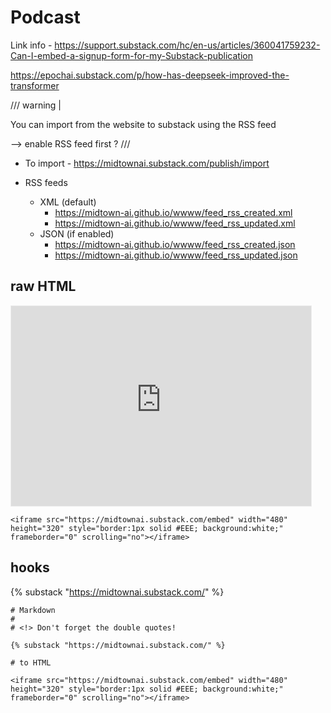# Podcast


Link info - https://support.substack.com/hc/en-us/articles/360041759232-Can-I-embed-a-signup-form-for-my-Substack-publication

 https://epochai.substack.com/p/how-has-deepseek-improved-the-transformer


/// warning |

You can import from the website to substack using the RSS feed

--> enable RSS feed first ?
///

 * To import - https://midtownai.substack.com/publish/import

 * RSS feeds
   * XML (default)
     * https://midtown-ai.github.io/wwww/feed_rss_created.xml
     * https://midtown-ai.github.io/wwww/feed_rss_updated.xml
   * JSON (if enabled)
     * https://midtown-ai.github.io/wwww/feed_rss_created.json
     * https://midtown-ai.github.io/wwww/feed_rss_updated.json

## raw HTML

<iframe src="https://midtownai.substack.com/embed" width="480" height="320" style="border:1px solid #EEE; background:white;" frameborder="0" scrolling="no"></iframe>

```
<iframe src="https://midtownai.substack.com/embed" width="480" height="320" style="border:1px solid #EEE; background:white;" frameborder="0" scrolling="no"></iframe>
```


## hooks

 {% substack "https://midtownai.substack.com/" %}

```
# Markdown
#
# <!> Don't forget the double quotes!

{% substack "https://midtownai.substack.com/" %}

# to HTML

<iframe src="https://midtownai.substack.com/embed" width="480" height="320" style="border:1px solid #EEE; background:white;" frameborder="0" scrolling="no"></iframe>
```

